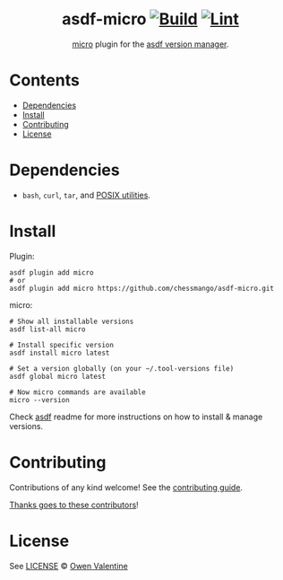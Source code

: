 <div align="center">

# asdf-micro [![Build](https://github.com/chessmango/asdf-micro/actions/workflows/build.yml/badge.svg)](https://github.com/chessmango/asdf-micro/actions/workflows/build.yml) [![Lint](https://github.com/chessmango/asdf-micro/actions/workflows/lint.yml/badge.svg)](https://github.com/chessmango/asdf-micro/actions/workflows/lint.yml)

[micro](https://github.com/zyedidia/micro) plugin for the [asdf version manager](https://asdf-vm.com).

</div>

# Contents

- [Dependencies](#dependencies)
- [Install](#install)
- [Contributing](#contributing)
- [License](#license)

# Dependencies

- `bash`, `curl`, `tar`, and [POSIX utilities](https://pubs.opengroup.org/onlinepubs/9699919799/idx/utilities.html).

# Install

Plugin:

```shell
asdf plugin add micro
# or
asdf plugin add micro https://github.com/chessmango/asdf-micro.git
```

micro:

```shell
# Show all installable versions
asdf list-all micro

# Install specific version
asdf install micro latest

# Set a version globally (on your ~/.tool-versions file)
asdf global micro latest

# Now micro commands are available
micro --version
```

Check [asdf](https://github.com/asdf-vm/asdf) readme for more instructions on how to
install & manage versions.

# Contributing

Contributions of any kind welcome! See the [contributing guide](contributing.md).

[Thanks goes to these contributors](https://github.com/chessmango/asdf-micro/graphs/contributors)!

# License

See [LICENSE](LICENSE) © [Owen Valentine](https://github.com/chessmango/)
